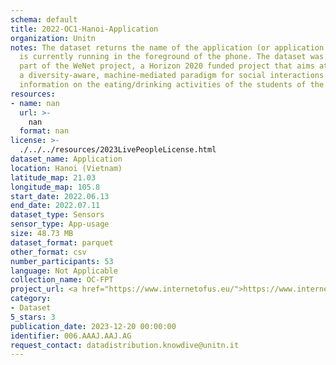 ```yaml
---
schema: default
title: 2022-OC1-Hanoi-Application
organization: Unitn
notes: The dataset returns the name of the application (or application package) that
  is currently running in the foreground of the phone. The dataset was collected as
  part of the WeNet project, a Horizon 2020 funded project that aims at developing
  a diversity-aware, machine-mediated paradigm for social interactions. It collected
  information on the eating/drinking activities of the students of the FPT University.
resources:
- name: nan
  url: >-
    nan
  format: nan
license: >-
  ./../../resources/2023LivePeopleLicense.html
dataset_name: Application
location: Hanoi (Vietnam)
latitude_map: 21.03
longitude_map: 105.8
start_date: 2022.06.13
end_date: 2022.07.11
dataset_type: Sensors
sensor_type: App-usage
size: 48.73 MB
dataset_format: parquet
other_format: csv
number_participants: 53
language: Not Applicable
collection_name: OC-FPT
project_url: <a href="https://www.internetofus.eu/">https://www.internetofus.eu/</a>
category:
- Dataset
5_stars: 3
publication_date: 2023-12-20 00:00:00
identifier: 006.AAAJ.AAJ.AG
request_contact: datadistribution.knowdive@unitn.it
---
```


